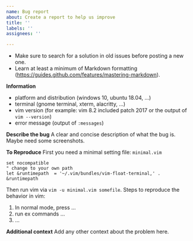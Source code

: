 ```yaml
---
name: Bug report
about: Create a report to help us improve
title: ''
labels: ''
assignees: ''

---
```


* Make sure to search for a solution in old issues before posting a new one.
* Learn at least a minimum of Markdown formatting (https://guides.github.com/features/mastering-markdown).

**Information**
- platform and distribution (windows 10, ubuntu 18.04, ...)
- terminal (gnome terminal, xterm, alacritty, ...)
- vim version (for example: vim 8.2 included patch 2017 or the output of `vim --version`)
- error message (output of `:messages`)

**Describe the bug**
A clear and concise description of what the bug is. Maybe need some screenshots.

**To Reproduce**
First you need a minimal setting file: `minimal.vim`
```vim
set nocompatible
" change to your own path
let &runtimepath  = '~/.vim/bundles/vim-float-terminal,' . &runtimepath
```
Then run vim via `vim -u minimal.vim somefile`.
Steps to reproduce the behavior in vim:
1. In normal mode, press ...
2. run ex commands ...
3. ...

**Additional context**
Add any other context about the problem here.
